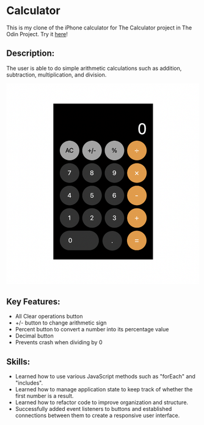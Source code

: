 # Calculator

This is my clone of the iPhone calculator for The Calculator project in The Odin Project. Try it [here](https://giabui.github.io/calculator/)!

## Description:

The user is able to do simple arithmetic calculations such as addition, subtraction, multiplication, and division.

![calculator image](./calculator.png)

## Key Features:

* All Clear operations button
* +/- button to change arithmetic sign
* Percent button to convert a number into its percentage value
* Decimal button
* Prevents crash when dividing by 0

## Skills:

* Learned how to use various JavaScript methods such as "forEach" and "includes".
* Learned how to manage application state to keep track of whether the first number is a result.
* Learned how to refactor code to improve organization and structure.
* Successfully added event listeners to buttons and established connections between them to create a responsive user interface.


